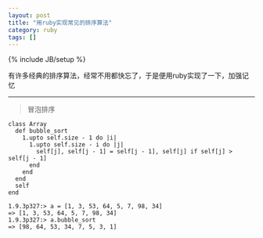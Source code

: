 ```yaml
---
layout: post
title: "用ruby实现常见的排序算法"
category: ruby
tags: []
---
```

{% include JB/setup %}

有许多经典的排序算法，经常不用都快忘了，于是便用ruby实现了一下，加强记忆

---

>冒泡排序
    
    class Array
      def bubble_sort
        1.upto self.size - 1 do |i|
          1.upto self.size - i do |j|
            self[j], self[j - 1] = self[j - 1], self[j] if self[j] > self[j - 1]
          end
        end
      end
      self
    end

    1.9.3p327:> a = [1, 3, 53, 64, 5, 7, 98, 34]
    => [1, 3, 53, 64, 5, 7, 98, 34] 
    1.9.3p327:> a.bubble_sort
    => [98, 64, 53, 34, 7, 5, 3, 1] 

<!-- more -->